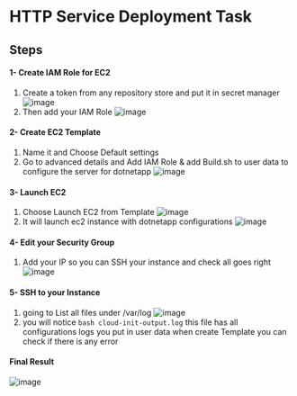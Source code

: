 # HTTP Service Deployment Task
## Steps

#### 1- Create IAM Role for EC2
1. Create a token from any repository store and put it in secret manager
![image](https://github.com/user-attachments/assets/4a159f9b-bb25-4ce7-b853-cb491d530d02)
2. Then add your IAM Role 
![image](https://github.com/user-attachments/assets/85b2a70d-3515-4058-a7e8-b3edc68359f9)

#### 2- Create EC2 Template 
1. Name it and Choose Default settings
2. Go to advanced details and Add IAM Role & add Build.sh to user data to configure the server for dotnetapp
![image](https://github.com/user-attachments/assets/da398e3d-17fa-4e0c-bc2e-14a7feb4749e)

#### 3- Launch EC2
1. Choose Launch EC2 from Template
![image](https://github.com/user-attachments/assets/252dad1e-e190-4517-8f44-48a0bbf0193b)
2.  It will launch ec2 instance with dotnetapp configurations
![image](https://github.com/user-attachments/assets/b210aab7-6d9f-4fd7-94ab-a340d6700faf)

#### 4- Edit your Security Group
1. Add your IP so you can SSH your instance and check all goes right
![image](https://github.com/user-attachments/assets/59440c94-5f5a-4e14-a1f6-36699394e741)

#### 5- SSH to your Instance
1. going to List all files under /var/log ![image](https://github.com/user-attachments/assets/6f30d0d9-f17a-4342-8b63-3c46551899c3)
2. you will notice ```bash cloud-init-output.log``` this file has all configurations logs you put in user data when create Template you can check if there is any error

#### Final Result
![image](https://github.com/user-attachments/assets/fc7b155b-0ea5-4817-83f7-73ba3728d290)
